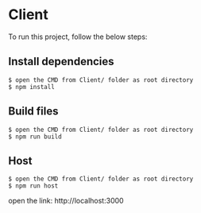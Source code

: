 # Client
To run this project, follow the below steps:

## Install dependencies
```
$ open the CMD from Client/ folder as root directory
$ npm install
```
## Build files
```
$ open the CMD from Client/ folder as root directory
$ npm run build
```
## Host 
```
$ open the CMD from Client/ folder as root directory
$ npm run host
```
open the link: http://localhost:3000
